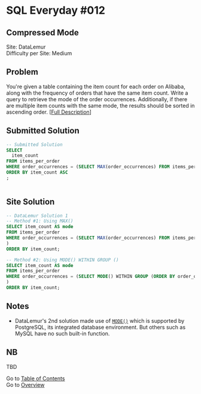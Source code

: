 # SQL Everyday \#012

## Compressed Mode

Site: DataLemur\
Difficulty per Site: Medium

## Problem

You're given a table containing the item count for each order on Alibaba, along with the frequency of orders that have the same item count. Write a query to retrieve the mode of the order occurrences. Additionally, if there are multiple item counts with the same mode, the results should be sorted in ascending order. [[Full Description](https://datalemur.com/questions/alibaba-compressed-mode)]

## Submitted Solution

```sql
-- Submitted Solution
SELECT
  item_count
FROM items_per_order
WHERE order_occurrences = (SELECT MAX(order_occurrences) FROM items_per_order)
ORDER BY item_count ASC
;



```

## Site Solution

```sql
-- DataLemur Solution 1
-- Method #1: Using MAX()
SELECT item_count AS mode
FROM items_per_order
WHERE order_occurrences = (SELECT MAX(order_occurrences) FROM items_per_order
)
ORDER BY item_count;

-- Method #2: Using MODE() WITHIN GROUP ()
SELECT item_count AS mode
FROM items_per_order
WHERE order_occurrences = (SELECT MODE() WITHIN GROUP (ORDER BY order_occurrences DESC) FROM items_per_order
)
ORDER BY item_count;
```

## Notes

* DataLemur's 2nd solution made use of [`MODE()`](https://www.postgresql.org/docs/9.5/functions-aggregate.html) which is supported by PostgreSQL, its integrated database environment. But others such as MySQL have no such built-in function.

## NB

TBD

Go to [Table of Contents](/README.md#contents)\
Go to [Overview](/README.md)
